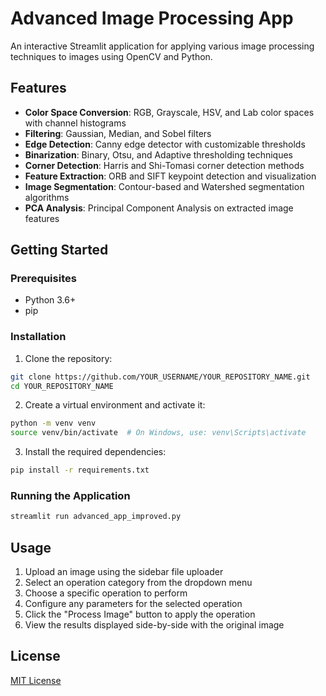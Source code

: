 # Advanced Image Processing App

An interactive Streamlit application for applying various image processing techniques to images using OpenCV and Python.

## Features

- **Color Space Conversion**: RGB, Grayscale, HSV, and Lab color spaces with channel histograms
- **Filtering**: Gaussian, Median, and Sobel filters
- **Edge Detection**: Canny edge detector with customizable thresholds
- **Binarization**: Binary, Otsu, and Adaptive thresholding techniques
- **Corner Detection**: Harris and Shi-Tomasi corner detection methods
- **Feature Extraction**: ORB and SIFT keypoint detection and visualization
- **Image Segmentation**: Contour-based and Watershed segmentation algorithms
- **PCA Analysis**: Principal Component Analysis on extracted image features

## Getting Started

### Prerequisites

- Python 3.6+
- pip

### Installation

1. Clone the repository:
```bash
git clone https://github.com/YOUR_USERNAME/YOUR_REPOSITORY_NAME.git
cd YOUR_REPOSITORY_NAME
```

2. Create a virtual environment and activate it:
```bash
python -m venv venv
source venv/bin/activate  # On Windows, use: venv\Scripts\activate
```

3. Install the required dependencies:
```bash
pip install -r requirements.txt
```

### Running the Application

```bash
streamlit run advanced_app_improved.py
```

## Usage

1. Upload an image using the sidebar file uploader
2. Select an operation category from the dropdown menu
3. Choose a specific operation to perform
4. Configure any parameters for the selected operation
5. Click the "Process Image" button to apply the operation
6. View the results displayed side-by-side with the original image

## License

[MIT License](LICENSE)
